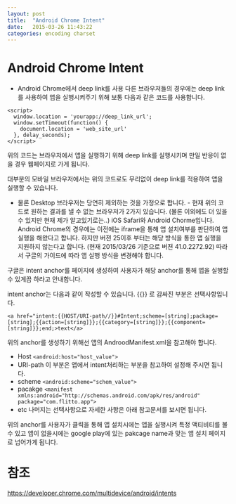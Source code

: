```yaml
---
layout: post
title:  "Android Chrome Intent"
date:   2015-03-26 11:43:22
categories: encoding charset
---
```


# Android Chrome Intent
  - Android Chrome에서 deep link를 사용
  다른 브라우저들의 경우에는 deep link를 사용하여 앱을 실행시켜주기 위해 보통 다음과 같은 코드를 사용합니다.

  ```
  <script>
    window.location = 'yourapp://deep_link_url';
    window.setTimeout(function() {
      document.location = 'web_site_url'
    }, delay_seconds);
  </script>
  ```

  위의 코드는 브라우저에서 앱을 실행하기 위해 deep link를 실행시키며 만일 반응이 없을 경우 웹페이지로 가게 됩니다.
  
  대부분의 모바일 브라우저에서는 위의 코드로도 무리없이 deep link를 적용하여 앱을 실행할 수 있습니다.
  - 물론 Desktop 브라우저는 당연히 제외하는 것을 가정으로 합니다. -
  현재 위의 코드로 원하는 결과를 낼 수 없는 브라우저가 2가지 있습니다. (물론 이외에도 더 있을 수 있지만 현재 제가
  알고있기로는..) iOS Safari와 Android Chorme입니다. Android Chrome의 경우에는 이전에는 iframe을 통해 앱 설치여부를
  판단하여 앱 실행을 해왔다고 합니다. 하지만 버젼 25이후 부터는 해당 방식을 통한 앱 실행을 지원하지 않는다고 합니다.
  (현재 2015/03/26 기준으로 버젼 41.0.2272.92) 
  따라서 구글의 가이드에 따라 앱 실행 방식을 변경해야 합니다.
  
  구글은 intent anchor를 페이지에 생성하여 사용자가 해당 anchor를 통해 앱을 실행할 수 있게끔 하라고 안내합니다.

  intent anchor는 다음과 같이 작성할 수 있습니다. {{}} 로 감싸진 부분은 선택사항입니다.

  ```
  <a href="intent:{{HOST/URI-path//}}#Intent;scheme=[string];package=[string];{{action=[string]}};{{category=[string]}};{{component=[string]}};end;>text</a>
  ```

  위의 anchor를 생성하기 위해선 앱의 AndroodManifest.xml을 참고해야 합니다.

  - Host
  `<android:host="host_value">`
  - URI-path
    이 부분은 앱에서 intent처리하는 부분을 참고하여 설정해 주시면 됩니다.
  - scheme
  `<android:scheme="schem_value">`
  - pacakge
  `<manifest xmlns:android="http://schemas.android.com/apk/res/android" package="com.flitto.app">`
  - etc
    나머지는 선택사항으로 자세한 사항은 아래 참고문서를 보시면 됩니다.
  
  위의 anchor를 사용자가 클릭을 통해 앱 설치시에는 앱을 실행시켜 특정 액티비티를 볼 수 있고 앱이 없을시에는 google
  play에 있는 pakcage name과 맞는 앱 설치 페이지로 넘어가게 됩니다.

# 참조
https://developer.chrome.com/multidevice/android/intents
